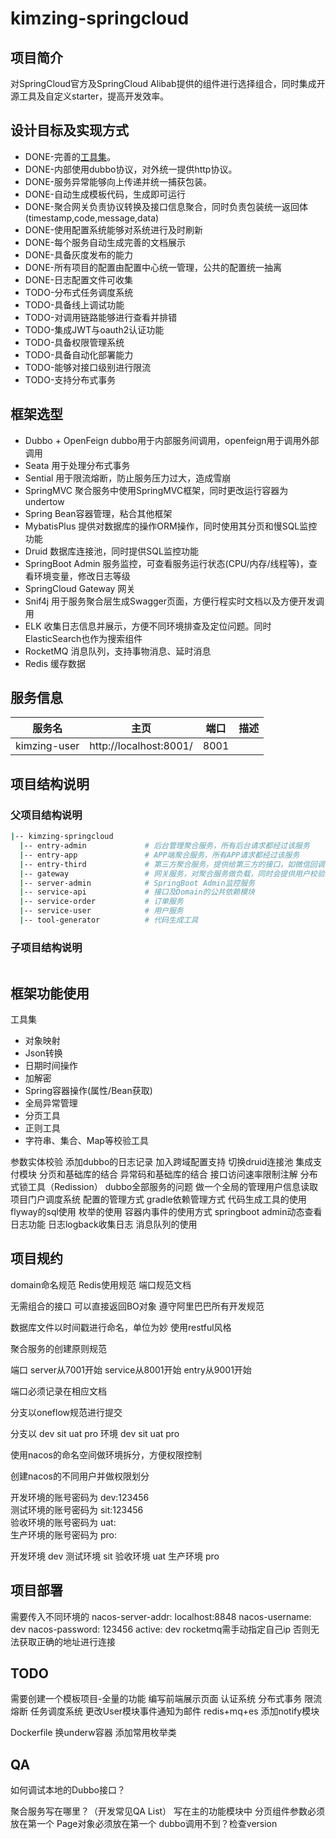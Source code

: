 # kimzing-springcloud

## 项目简介

对SpringCloud官方及SpringCloud Alibab提供的组件进行选择组合，同时集成开源工具及自定义starter，提高开发效率。

## 设计目标及实现方式

- DONE-完善的[工具集](https://github.com/KimZing/kimzing-utils)。
- DONE-内部使用dubbo协议，对外统一提供http协议。
- DONE-服务异常能够向上传递并统一捕获包装。
- DONE-自动生成模板代码，生成即可运行
- DONE-聚合网关负责协议转换及接口信息聚合，同时负责包装统一返回体(timestamp,code,message,data)
- DONE-使用配置系统能够对系统进行及时刷新
- DONE-每个服务自动生成完善的文档展示
- DONE-具备灰度发布的能力
- DONE-所有项目的配置由配置中心统一管理，公共的配置统一抽离
- DONE-日志配置文件可收集
- TODO-分布式任务调度系统
- TODO-具备线上调试功能
- TODO-对调用链路能够进行查看并排错
- TODO-集成JWT与oauth2认证功能
- TODO-具备权限管理系统
- TODO-具备自动化部署能力
- TODO-能够对接口级别进行限流
- TODO-支持分布式事务

## 框架选型

- Dubbo + OpenFeign
dubbo用于内部服务间调用，openfeign用于调用外部调用
- Seata
用于处理分布式事务
- Sential
用于限流熔断，防止服务压力过大，造成雪崩
- SpringMVC
聚合服务中使用SpringMVC框架，同时更改运行容器为undertow
- Spring
Bean容器管理，粘合其他框架
- MybatisPlus
提供对数据库的操作ORM操作，同时使用其分页和慢SQL监控功能
- Druid
数据库连接池，同时提供SQL监控功能
- SpringBoot Admin
服务监控，可查看服务运行状态(CPU/内存/线程等)，查看环境变量，修改日志等级
- SpringCloud Gateway
网关
- Snif4j
用于服务聚合层生成Swagger页面，方便行程实时文档以及方便开发调用
- ELK
收集日志信息并展示，方便不同环境排查及定位问题。同时ElasticSearch也作为搜索组件
- RocketMQ
消息队列，支持事物消息、延时消息
- Redis
缓存数据

## 服务信息

|        服务名        |                主页            |  端口 |             描述                  |
|---------------------|-------------------------------|------|------------------------------------|
|kimzing-user     | http://localhost:8001/   | 8001 |                                    |

## 项目结构说明

### 父项目结构说明

```bash
|-- kimzing-springcloud
  |-- entry-admin             # 后台管理聚合服务，所有后台请求都经过该服务
  |-- entry-app               # APP端聚合服务，所有APP请求都经过该服务
  |-- entry-third             # 第三方聚合服务，提供给第三方的接口，如微信回调，数据暴露接口均从该服务进行暴露
  |-- gateway                 # 网关服务，对聚合服务做负载，同时会提供用户校验和日志记录功能
  |-- server-admin            # SpringBoot Admin监控服务
  |-- service-api             # 接口及Domain的公共依赖模块
  |-- service-order           # 订单服务
  |-- service-user            # 用户服务
  |-- tool-generator          # 代码生成工具
```

### 子项目结构说明

```bash

```

## 框架功能使用

工具集
- 对象映射
- Json转换
- 日期时间操作
- 加解密
- Spring容器操作(属性/Bean获取)
- 全局异常管理
- 分页工具
- 正则工具
- 字符串、集合、Map等校验工具

参数实体校验
添加dubbo的日志记录
加入跨域配置支持
切换druid连接池
集成支付模块
分页和基础库的结合
异常码和基础库的结合
接口访问速率限制注解
分布式锁工具（Redission）
dubbo全部服务的问题
做一个全局的管理用户信息读取
项目门户调度系统
配置的管理方式
gradle依赖管理方式
代码生成工具的使用
flyway的sql使用
枚举的使用
容器内事件的使用方式
springboot admin动态查看日志功能
日志logback收集日志
消息队列的使用

## 项目规约

domain命名规范
Redis使用规范
端口规范文档

无需组合的接口  可以直接返回BO对象
遵守阿里巴巴所有开发规范

数据库文件以时间戳进行命名，单位为妙
使用restful风格

聚合服务的创建原则规范

端口
server从7001开始
service从8001开始
entry从9001开始

端口必须记录在相应文档

分支以oneflow规范进行提交

分支以 dev   sit  uat  pro
环境   dev   sit  uat pro


使用nacos的命名空间做环境拆分，方便权限控制

创建nacos的不同用户并做权限划分

开发环境的账号密码为 dev:123456  
测试环境的账号密码为 sit:123456  
验收环境的账号密码为 uat:  
生产环境的账号密码为 pro:  

开发环境  dev
测试环境  sit
验收环境  uat
生产环境  pro

## 项目部署

需要传入不同环境的 
nacos-server-addr: localhost:8848
nacos-username: dev
nacos-password: 123456
active: dev
rocketmq需手动指定自己ip 否则无法获取正确的地址进行连接

## TODO

需要创建一个模板项目-全量的功能
编写前端展示页面
认证系统
分布式事务
限流熔断
任务调度系统
更改User模块事件通知为邮件
redis+mq+es
添加notify模块

Dockerfile
换underw容器
添加常用枚举类

## QA

如何调试本地的Dubbo接口？

聚合服务写在哪里？（开发常见QA List）
写在主的功能模块中
分页组件参数必须放在第一个   Page对象必须放在第一个
dubbo调用不到？检查version